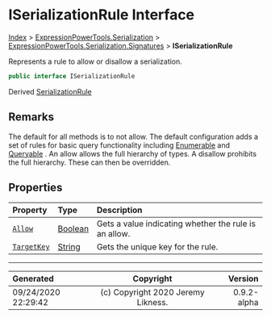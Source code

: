 ﻿# ISerializationRule Interface

[Index](../index.md) > [ExpressionPowerTools.Serialization](ExpressionPowerTools.Serialization.a.md) > [ExpressionPowerTools.Serialization.Signatures](ExpressionPowerTools.Serialization.Signatures.n.md) > **ISerializationRule**

Represents a rule to allow or disallow a serialization.

```csharp
public interface ISerializationRule
```

Derived  [SerializationRule](ExpressionPowerTools.Serialization.Rules.SerializationRule.cs.md) 

## Remarks

The default for all methods is to not allow. The default configuration
            adds a set of rules for basic query functionality including [Enumerable](https://docs.microsoft.com/dotnet/api/system.linq.enumerable) and [Queryable](https://docs.microsoft.com/dotnet/api/system.linq.queryable) . An allow allows the
            full hierarchy of types. A disallow prohibits the full hierarchy. These
            can then be overridden.

## Properties

| Property | Type | Description |
| :-- | :-- | :-- |
| [`Allow`](ExpressionPowerTools.Serialization.Signatures.ISerializationRule.Allow.prop.md) | [Boolean](https://docs.microsoft.com/dotnet/api/system.boolean) | Gets a value indicating whether the rule is an allow. |
| [`TargetKey`](ExpressionPowerTools.Serialization.Signatures.ISerializationRule.TargetKey.prop.md) | [String](https://docs.microsoft.com/dotnet/api/system.string) | Gets the unique key for the rule. |


---

| Generated | Copyright | Version |
| :-- | :-: | --: |
| 09/24/2020 22:29:42 | (c) Copyright 2020 Jeremy Likness. | 0.9.2-alpha |
